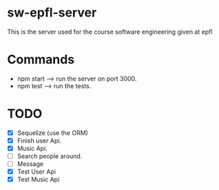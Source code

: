 # sw-epfl-server
This is the server used for the course software engineering given at epfl

# Commands
 - npm start --> run the server on port 3000.
 - npm test --> run the tests.

# TODO 

- [x] Sequelize (use the ORM)
- [x] Finish user Api.
- [x] Music Api. 
- [ ] Search people around.
- [ ] Message
- [x] Test User Api
- [x] Test Music Api
